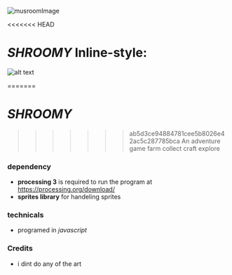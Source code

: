 ![musroomImage](https://encrypted-tbn0.gstatic.com/images?q=tbn:ANd9GcQ48VDKbe9nv4hmwFP_ZSsMXiOvNn7TRs9yWeLy5pVD7Yz7ycF9)

<<<<<<< HEAD


# *SHROOMY* Inline-style: 
![alt text](https://www.google.com/url?sa=i&rct=j&q=&esrc=s&source=images&cd=&cad=rja&uact=8&ved=0ahUKEwjw0q3ezKfUAhVF02MKHVeUBAcQjRwIBw&url=http%3A%2F%2Fwww.iconarchive.com%2Fshow%2Foutline-icons-by-iconsmind%2FMushroom-icon.html&psig=AFQjCNF_sewkyTAaKo1GDhqnToQLMG_K2w&ust=1496782820995338" )

=======
# *SHROOMY* 
 
>>>>>>> ab5d3ce94884781cee5b8026e42ac5c287785bca
An adventure game farm collect craft explore

### dependency 
- **processing 3** is required to run the program at https://processing.org/download/
- **sprites library** for handeling sprites


### technicals

- programed in  *javascript*


### Credits
* i dint do any of the art
